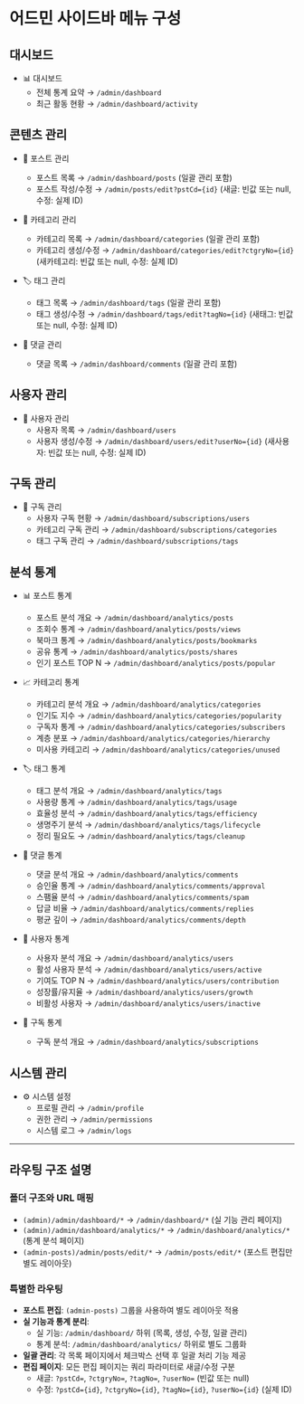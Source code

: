 # 어드민 사이드바 메뉴 구성

## 대시보드

- 📊 대시보드
  - 전체 통계 요약 → `/admin/dashboard`
  - 최근 활동 현황 → `/admin/dashboard/activity`

## 콘텐츠 관리

- 📝 포스트 관리

  - 포스트 목록 → `/admin/dashboard/posts` (일괄 관리 포함)
  - 포스트 작성/수정 → `/admin/posts/edit?pstCd={id}` (새글: 빈값 또는 null, 수정: 실제 ID)

- 📂 카테고리 관리

  - 카테고리 목록 → `/admin/dashboard/categories` (일괄 관리 포함)
  - 카테고리 생성/수정 → `/admin/dashboard/categories/edit?ctgryNo={id}` (새카테고리: 빈값 또는 null, 수정: 실제 ID)

- 🏷️ 태그 관리

  - 태그 목록 → `/admin/dashboard/tags` (일괄 관리 포함)
  - 태그 생성/수정 → `/admin/dashboard/tags/edit?tagNo={id}` (새태그: 빈값 또는 null, 수정: 실제 ID)

- 💬 댓글 관리
  - 댓글 목록 → `/admin/dashboard/comments` (일괄 관리 포함)

## 사용자 관리

- 👥 사용자 관리
  - 사용자 목록 → `/admin/dashboard/users`
  - 사용자 생성/수정 → `/admin/dashboard/users/edit?userNo={id}` (새사용자: 빈값 또는 null, 수정: 실제 ID)

## 구독 관리

- 🔔 구독 관리
  - 사용자 구독 현황 → `/admin/dashboard/subscriptions/users`
  - 카테고리 구독 관리 → `/admin/dashboard/subscriptions/categories`
  - 태그 구독 관리 → `/admin/dashboard/subscriptions/tags`

## 분석 통계

- 📊 포스트 통계

  - 포스트 분석 개요 → `/admin/dashboard/analytics/posts`
  - 조회수 통계 → `/admin/dashboard/analytics/posts/views`
  - 북마크 통계 → `/admin/dashboard/analytics/posts/bookmarks`
  - 공유 통계 → `/admin/dashboard/analytics/posts/shares`
  - 인기 포스트 TOP N → `/admin/dashboard/analytics/posts/popular`

- 📈 카테고리 통계

  - 카테고리 분석 개요 → `/admin/dashboard/analytics/categories`
  - 인기도 지수 → `/admin/dashboard/analytics/categories/popularity`
  - 구독자 통계 → `/admin/dashboard/analytics/categories/subscribers`
  - 계층 분포 → `/admin/dashboard/analytics/categories/hierarchy`
  - 미사용 카테고리 → `/admin/dashboard/analytics/categories/unused`

- 🏷️ 태그 통계

  - 태그 분석 개요 → `/admin/dashboard/analytics/tags`
  - 사용량 통계 → `/admin/dashboard/analytics/tags/usage`
  - 효율성 분석 → `/admin/dashboard/analytics/tags/efficiency`
  - 생명주기 분석 → `/admin/dashboard/analytics/tags/lifecycle`
  - 정리 필요도 → `/admin/dashboard/analytics/tags/cleanup`

- 💬 댓글 통계

  - 댓글 분석 개요 → `/admin/dashboard/analytics/comments`
  - 승인율 통계 → `/admin/dashboard/analytics/comments/approval`
  - 스팸율 분석 → `/admin/dashboard/analytics/comments/spam`
  - 답글 비율 → `/admin/dashboard/analytics/comments/replies`
  - 평균 깊이 → `/admin/dashboard/analytics/comments/depth`

- 👥 사용자 통계

  - 사용자 분석 개요 → `/admin/dashboard/analytics/users`
  - 활성 사용자 분석 → `/admin/dashboard/analytics/users/active`
  - 기여도 TOP N → `/admin/dashboard/analytics/users/contribution`
  - 성장률/유지율 → `/admin/dashboard/analytics/users/growth`
  - 비활성 사용자 → `/admin/dashboard/analytics/users/inactive`

- 🔔 구독 통계
  - 구독 분석 개요 → `/admin/dashboard/analytics/subscriptions`

## 시스템 관리

- ⚙️ 시스템 설정
  - 프로필 관리 → `/admin/profile`
  - 권한 관리 → `/admin/permissions`
  - 시스템 로그 → `/admin/logs`

---

## 라우팅 구조 설명

### 폴더 구조와 URL 매핑

- `(admin)/admin/dashboard/*` → `/admin/dashboard/*` (실 기능 관리 페이지)
- `(admin)/admin/dashboard/analytics/*` → `/admin/dashboard/analytics/*` (통계 분석 페이지)
- `(admin-posts)/admin/posts/edit/*` → `/admin/posts/edit/*` (포스트 편집만 별도 레이아웃)

### 특별한 라우팅

- **포스트 편집**: `(admin-posts)` 그룹을 사용하여 별도 레이아웃 적용
- **실 기능과 통계 분리**:
  - 실 기능: `/admin/dashboard/` 하위 (목록, 생성, 수정, 일괄 관리)
  - 통계 분석: `/admin/dashboard/analytics/` 하위로 별도 그룹화
- **일괄 관리**: 각 목록 페이지에서 체크박스 선택 후 일괄 처리 기능 제공
- **편집 페이지**: 모든 편집 페이지는 쿼리 파라미터로 새글/수정 구분
  - 새글: `?pstCd=`, `?ctgryNo=`, `?tagNo=`, `?userNo=` (빈값 또는 null)
  - 수정: `?pstCd={id}`, `?ctgryNo={id}`, `?tagNo={id}`, `?userNo={id}` (실제 ID)
